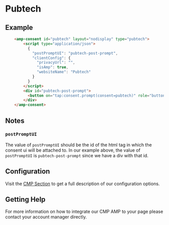 <!---
Copyright 2020 The AMP HTML Authors. All Rights Reserved.

Licensed under the Apache License, Version 2.0 (the "License");
you may not use this file except in compliance with the License.
You may obtain a copy of the License at

      http://www.apache.org/licenses/LICENSE-2.0

Unless required by applicable law or agreed to in writing, software
distributed under the License is distributed on an "AS-IS" BASIS,
WITHOUT WARRANTIES OR CONDITIONS OF ANY KIND, either express or implied.
See the License for the specific language governing permissions and
limitations under the License.
-->

# Pubtech

## Example

```html
    <amp-consent id="pubtech" layout="nodisplay" type="pubtech">
        <script type="application/json">
          {
            "postPromptUI": "pubtech-post-prompt",
            "clientConfig": {
              "privacyUrl": "",
              "isAmp": true,
              "websiteName": "Pubtech"
            }
          }
        </script>
        <div id="pubtech-post-prompt">
          <button on="tap:consent.prompt(consent=pubtech)" role="button">Privacy settings</button>
        </div>
    </amp-consent>
```

## Notes

### `postPromptUI`

The value of `postPromptUI` should be the id of the html tag in which the consent ui will be attached to. In our example above, the value of `postPromptUI` is `pubtech-post-prompt` since we have a div with that id.

## Configuration

Visit the [CMP Section](https://www.pubtech.ai/) to get a full description of our configuration options.

## Getting Help

For more information on how to integrate our CMP AMP to your page please contact your account manager directly.
